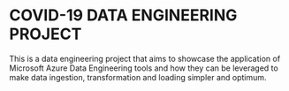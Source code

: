 # COVID-19 DATA ENGINEERING PROJECT

This is a data engineering project that aims to showcase the application of Microsoft Azure Data Engineering tools and how they can be leveraged to make data ingestion, transformation and loading simpler and optimum.
